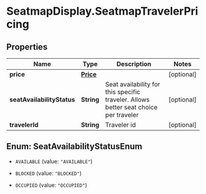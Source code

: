 # SeatmapDisplay.SeatmapTravelerPricing

## Properties

Name | Type | Description | Notes
------------ | ------------- | ------------- | -------------
**price** | [**Price**](Price.md) |  | [optional] 
**seatAvailabilityStatus** | **String** | Seat availability for this specific traveler. Allows better seat choice per traveler | [optional] 
**travelerId** | **String** | Traveler id | [optional] 



## Enum: SeatAvailabilityStatusEnum


* `AVAILABLE` (value: `"AVAILABLE"`)

* `BLOCKED` (value: `"BLOCKED"`)

* `OCCUPIED` (value: `"OCCUPIED"`)




